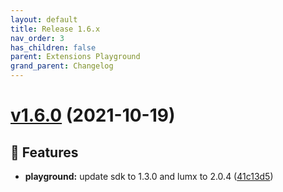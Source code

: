 ```yaml
---
layout: default
title: Release 1.6.x
nav_order: 3
has_children: false
parent: Extensions Playground
grand_parent: Changelog
---
```


# [v1.6.0](https://github.com/lumapps/lumapps-extensions-playground/compare/v1.5.2...v1.6.0) (2021-10-19)

## 🚀 Features

-  **playground:** update sdk to 1.3.0 and lumx to 2.0.4 ([41c13d5](https://github.com/lumapps/lumapps-extensions-playground/commit/41c13d59ea7bc51a17f6227d9328422c5af345fe))
